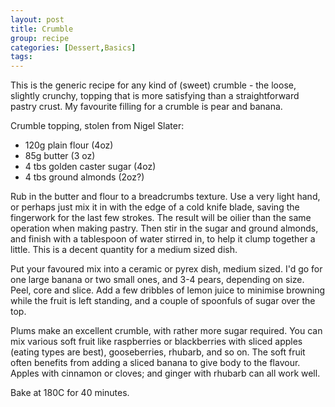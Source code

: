 ```yaml
---
layout: post
title: Crumble
group: recipe
categories: [Dessert,Basics]
tags: 
---
```


This is the generic recipe for any kind of (sweet) crumble - the loose, slightly crunchy, topping that is more satisfying than a straightforward pastry crust.  My favourite filling for a crumble is pear and banana.

Crumble topping, stolen from Nigel Slater:

- 120g plain flour (4oz)
- 85g butter (3 oz)
- 4 tbs golden caster sugar (4oz)
- 4 tbs ground almonds (2oz?)

Rub in the butter and flour to a breadcrumbs texture.  Use a very light hand, or perhaps just mix it in with the edge of a cold knife blade, saving the fingerwork for the last few strokes.  The result will be oilier than the same operation when making pastry.  Then stir in the sugar and ground almonds, and finish with a tablespoon of water stirred in, to help it clump together a little. This is a decent quantity for a medium sized dish.

Put your favoured mix into a ceramic or pyrex dish, medium sized.  I'd go for one large banana or two small ones, and 3-4 pears, depending on size.  Peel, core and slice.  Add a few dribbles of lemon juice to minimise browning while the fruit is left standing, and a couple of spoonfuls of sugar over the top.

Plums make an excellent crumble, with rather more sugar required.  You can mix various soft fruit like raspberries or blackberries with sliced apples (eating types are best), gooseberries, rhubarb, and so on.  The soft fruit often benefits from adding a sliced banana to give body to the flavour.  Apples with cinnamon or cloves; and ginger with rhubarb can all work well.

Bake at 180C for 40 minutes.